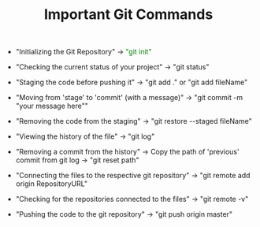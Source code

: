 <h1 align="center">Important Git Commands</h1>

<br/>

- "Initializing the Git Repository" -> <span style = "color : green"> "git init" </span>

- "Checking the current status of your project" -> "git status"

- "Staging the code before pushing it" -> "git add ." or "git add fileName"

- "Moving from 'stage' to 'commit' (with a message)" -> "git commit -m "your message here""

- "Removing the code from the staging" -> "git restore --staged fileName"

- "Viewing the history of the file" -> "git log"

- "Removing a commit from the history" -> Copy the path of 'previous' commit from git log -> "git reset path"

- "Connecting the files to the respective git repository" -> "git remote add origin RepositoryURL"

- "Checking for the repositories connected to the files" -> "git remote -v"

- "Pushing the code to the git repository" -> "git push origin master"

